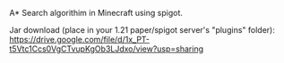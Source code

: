 A* Search algorithim in Minecraft using spigot.

Jar download (place in your 1.21 paper/spigot server's "plugins" folder):
https://drive.google.com/file/d/1x_PT-t5Vtc1Ccs0VgCTvupKgOb3LJdxo/view?usp=sharing
